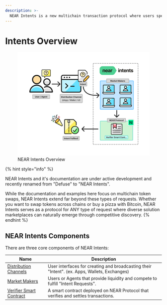 ```yaml
---
description: >-
  NEAR Intents is a new multichain transaction protocol where users specify desired outcomes without defining how to achieve them; creating a unified marketplace where third parties compete to fulfill any type of request.
---
```


# Intents Overview

<figure>
   <img src=".gitbook/assets/overview/intents-overview.png" alt="NEAR Intents Overview" width="900px">
   <figcaption>NEAR Intents Overview</figcaption>
</figure>

{% hint style="info" %}

NEAR Intents and it's documentation are under active development and recently renamed from "Defuse" to "NEAR Intents".

While the documentation and examples here focus on multichain token swaps, NEAR Intents extend far beyond these types of requests. Whether you want to swap tokens across chains or buy a pizza with Bitcoin, NEAR Intents serves as a protocol for ANY type of request where diverse solution marketplaces can naturally emerge through competitive discovery.
{% endhint %}

## NEAR Intents Components

There are three core components of NEAR Intents:

| Name | Description |
|-----------|-------------|
| [Distribution Channels](./integration/distribution-channels/README.md) | User interfaces for creating and broadcasting their "Intent". (ex. Apps, Wallets, Exchanges)|
| [Market Makers](./market-makers/README.md) | Users or Agents that provide liquidity and compete to fulfill "Intent Requests". |
| [Verifier Smart Contract](./market-makers/verifier/README.md) | A smart contract deployed on NEAR Protocol that verifies and settles transactions.|
